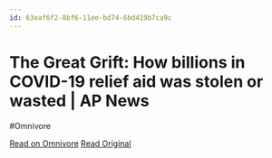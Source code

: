 ```yaml
---
id: 63eaf6f2-8bf6-11ee-bd74-6bd419b7ca9c
---
```


# The Great Grift: How billions in COVID-19 relief aid was stolen or wasted | AP News
#Omnivore

[Read on Omnivore](https://omnivore.app/me/the-great-grift-how-billions-in-covid-19-relief-aid-was-stolen-o-18c091f236b)
[Read Original](https://apnews.com/article/pandemic-fraud-waste-billions-small-business-labor-fb1d9a9eb24857efbe4611344311ae78)

